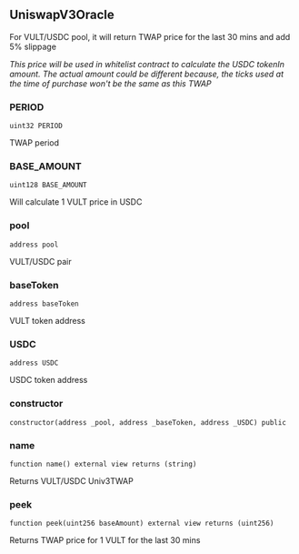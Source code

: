 ## UniswapV3Oracle

For VULT/USDC pool, it will return TWAP price for the last 30 mins and add 5% slippage

_This price will be used in whitelist contract to calculate the USDC tokenIn amount.
The actual amount could be different because, the ticks used at the time of purchase won't be the same as this TWAP_

### PERIOD

```solidity
uint32 PERIOD
```

TWAP period

### BASE_AMOUNT

```solidity
uint128 BASE_AMOUNT
```

Will calculate 1 VULT price in USDC

### pool

```solidity
address pool
```

VULT/USDC pair

### baseToken

```solidity
address baseToken
```

VULT token address

### USDC

```solidity
address USDC
```

USDC token address

### constructor

```solidity
constructor(address _pool, address _baseToken, address _USDC) public
```

### name

```solidity
function name() external view returns (string)
```

Returns VULT/USDC Univ3TWAP

### peek

```solidity
function peek(uint256 baseAmount) external view returns (uint256)
```

Returns TWAP price for 1 VULT for the last 30 mins
